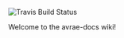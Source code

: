![Travis Build Status](https://travis-ci.org/mommothazaz123/avrae-docs-wiki.svg?branch=master)

Welcome to the avrae-docs wiki!
